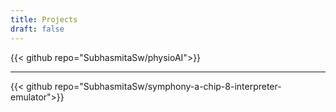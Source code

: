 ```yaml
---
title: Projects
draft: false
---
```


{{< github repo="SubhasmitaSw/physioAI">}}

---
{{< github repo="SubhasmitaSw/symphony-a-chip-8-interpreter-emulator">}}
